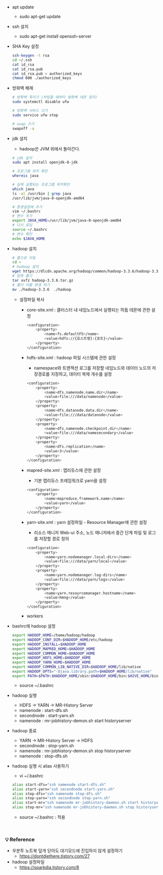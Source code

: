 - apt update
    - sudo apt-get update
- ssh 설치
    - sudo apt-get install openssh-server
- SHA Key 설정
    
    ```bash
    ssh-keygen -t rsa
    cd ~/.ssh
    cat id_rsa
    cat id_rsa.pub
    cat id_rsa.pub > authorized_keys
    chmod 600 ./authorized_keys
    ```        
        
- 방화벽 해제
    
    ```bash
    # 방확벽 죽이기 (부팅할 때부터 방화벽 데몬 정지)
    sudo systemctl disable ufw
    
    # 방화벽 서비스 끄기
    sudo service ufw stop
    
    # swap 끄기
    swapoff -a
    ```
    
- jdk 설치
    - hadoop은 JVM 위에서 돌아간다.
    
    ```bash
    # jdk 설치
    sudo apt install openjdk-8-jdk
    
    # 프로그램 위치 확인 
    whereis java
    
    # 실제 실행되는 프로그램 위치확인
    which java 
    ls -al /usr/bin | grep java
    /usr/lib/jvm/java-8-openjdk-amd64
    
    # 환경설정에 추가
    vim ~/.bashrc
    # 변수 추가
    export JAVA_HOME=/usr/lib/jvm/java-8-openjdk-amd64
    # 다시 로딩
    source ~/.bashrc 
    # 변수 확인
    echo $JAVA_HOME
    ```
    
- hadoop 설치
    
    ```bash
    # 홈으로 이동
    cd ~
    # hadoop 설치
    wget https://dlcdn.apache.org/hadoop/common/hadoop-3.3.6/hadoop-3.3.6.tar.gz
    # 압축 풀기
    tar xvfz hadoop-3.3.6.tar.gz
    # 폴더 이름 변경 하기 
    mv ./hadoop-3.3.6  ./hadoop
    ```
    
    - 설정파일 복사
        - core-site.xml : 클러스터 내 네임노드에서 실행되는 하둡 데몬에 관한 설정
            
            ```bash
            <configuration>
            	<property>
            		<name>fs.defaultFS</name>
            		<value>hdfs://{호스트명}:{포트}</value>
            	</property>
            </configuration>
            ```
            
        - hdfs-site.xml : hadoop 파일 시스템에 관한 설정
            - namespace와 트랜잭션 로그를 저장할 네임노드와 데이터 노드의 저장경로를 지정하고, 데이터 복제 개수를 설정
            
            ```bash
            <configuration>
                <property>
                    <name>dfs.namenode.name.dir</name>
                    <value>file:///data/namenode</value>
                </property>
                <property>
                    <name>dfs.datanode.data.dir</name>
                    <value>file:///data/datanode</value>
                </property>
                <property>
                    <name>dfs.namenode.checkpoint.dir</name>
                    <value>file:///data/namesecondary</value>
                </property>
                <property>
                    <name>dfs.replication</name>
                    <value>3</value>
                </property>
            </configuration>
            ```
            
        - mapred-site.xml : 맵리듀스에 관한 설정
            - 기본 맵리듀스 프레임워크로 yarn을 설정
            
            ```bash
            <configuration>
                <property>
                    <name>mapreduce.framework.name</name>
                    <value>yarn</value>
                </property>
            </configuration>
            ```
            
        - yarn-site.xml : yarn 설정파일 - Resource Manager에 관한 설정
            - 리소스 매니저 Web-ui 주소, 노드 매니저에서 중간 단계 파일 및 로그를 저장할 경로 정의
            
            ```bash
            <configuration>
                <property>
                    <name>yarn.nodemanager.local-dirs</name>
                    <value>file:///data/yarn/local</value>
                </property>
                <property>
                    <name>yarn.nodemanager.log-dirs</name>
                    <value>file:///data/yarn/logs</value>
                </property>
                <property>
                    <name>yarn.resourcemanager.hostname</name>
                    <value>hmng</value>
                </property>
            </configuration>
            ```
            
        - workers
- bashrc에 hadoop 설정
    
    ```bash
    export HADOOP_HOME=/home/hadoop/hadoop
    export HADOOP_CONF_DIR=$HADOOP_HOME/etc/hadoop
    export HADOOP_INSTALL=$HADOOP_HOME
    export HADOOP_MAPRED_HOME=$HADOOP_HOME
    export HADOOP_COMMON_HOME=$HADOOP_HOME
    export HADOOP_HDFS_HOME=$HADOOP_HOME
    export HADOOP_YARN_HOME=$HADOOP_HOME
    export HADOOP_COMMON_LIB_NATIVE_DIR=$HADOOP_HOME/lib/native
    export HADOOP_OPTS="-Djava.library.path=$HADOOP_HOME/lib/native"
    export PATH=$PATH:$HADOOP_HOME/sbin:$HADOOP_HOME/bin:$HIVE_HOME/bin
    ```
    
    - source ~/.bashrc
- hadoop 실행
    - HDFS → YARN → MR-History Server
    - namenode : start-dfs.sh
    - secondnode : start-yarn.sh
    - namenode : mr-jobhistory-demon.sh start historyserver
- hadoop 종료
    - YARN → MR-History Server → HDFS
    - secondnode : stop-yarn.sh
    - namenode : mr-jobhistory-demon.sh stop historyserver
    - namenode : stop-dfs.sh
- hadoop 실행 시 alias 사용하기
    - vi ~/.bashrc
    
    ```bash
    alias start-dfs="ssh namenode start-dfs.sh"
    alias start-yarn="ssh secondnode start-yarn.sh"
    alias stop-dfs="ssh namenode stop-dfs.sh"
    alias stop-yarn="ssh secondnode stop-yarn.sh"
    alias start-mr="ssh namenode mr-jobhistory-daemon.sh start historyserver"
    alias stop-mr="ssh namenode mr-jobhistory-daemon.sh stop historyserver"
    ```
    
    - source ~/.bashrc : 적용
</br>

### 💡 Reference

- 우분투 노트북 덮개 닫아도 대기모드에 진입하지 않게 설정하기
    - https://dontdiethere.tistory.com/27
- hadoop 설정파일
    - https://sparkdia.tistory.com/8